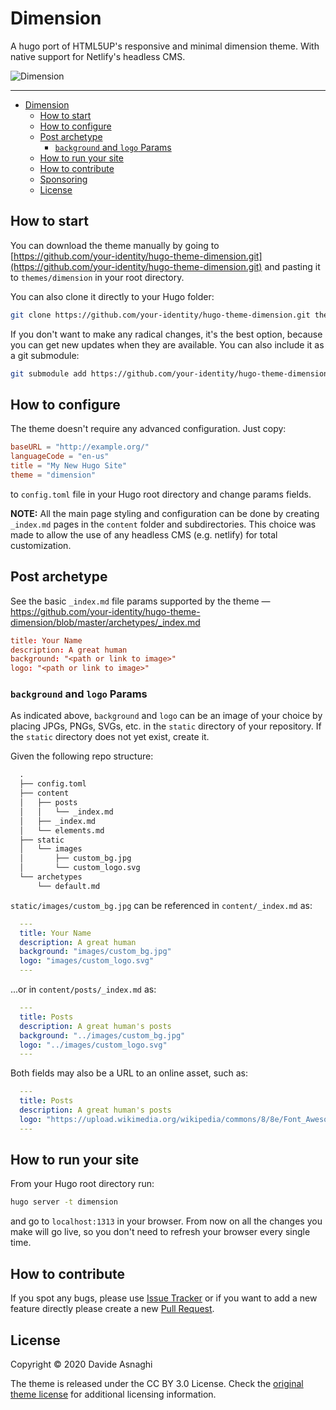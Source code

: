 # Dimension

A hugo port of HTML5UP's responsive and minimal dimension theme. With native support for Netlify's headless CMS.

![Dimension](https://github.com/your-identity/hugo-theme-dimension/blob/master/images/screenshot.png?raw=1)

---

- [Dimension](#dimension)
  - [How to start](#how-to-start)
  - [How to configure](#how-to-configure)
  - [Post archetype](#post-archetype)
    - [`background` and `logo` Params](#background-and-logo-params)
  - [How to run your site](#how-to-run-your-site)
  - [How to contribute](#how-to-contribute)
  - [Sponsoring](#sponsoring)
  - [License](#license)

## How to start

You can download the theme manually by going to [https://github.com/your-identity/hugo-theme-dimension.git](https://github.com/your-identity/hugo-theme-dimension.git) and pasting it to `themes/dimension` in your root directory.

You can also clone it directly to your Hugo folder:

```bash
git clone https://github.com/your-identity/hugo-theme-dimension.git themes/dimension
```

If you don't want to make any radical changes, it's the best option, because you can get new updates when they are available. You can also include it as a git submodule:

```bash
git submodule add https://github.com/your-identity/hugo-theme-dimension.git themes/dimension
```

## How to configure

The theme doesn't require any advanced configuration. Just copy:

```toml
baseURL = "http://example.org/"
languageCode = "en-us"
title = "My New Hugo Site"
theme = "dimension"
```

to `config.toml` file in your Hugo root directory and change params fields.

**NOTE:** All the main page styling and configuration can be done by creating `_index.md` pages in the `content` folder and subdirectories. This choice was made to allow the use of any headless CMS (e.g. netlify) for total customization.

## Post archetype

See the basic `_index.md` file params supported by the theme — <https://github.com/your-identity/hugo-theme-dimension/blob/master/archetypes/_index.md>

```toml
title: Your Name
description: A great human
background: "<path or link to image>"
logo: "<path or link to image>"
```

### `background` and `logo` Params

As indicated above, `background` and `logo` can be an image of your choice by placing JPGs, PNGs, SVGs, etc. in the `static` directory of your repository. If the `static` directory does not yet exist, create it.

Given the following repo structure:

```txt
  .
  ├── config.toml
  ├── content
  │   ├── posts
  │   │   └── _index.md
  │   ├── _index.md
  │   └── elements.md
  ├── static
  │   └── images
  │       ├── custom_bg.jpg
  │       └── custom_logo.svg
  └── archetypes
      └── default.md
```

`static/images/custom_bg.jpg` can be referenced in `content/_index.md` as:

```yaml
  ---
  title: Your Name
  description: A great human
  background: "images/custom_bg.jpg"
  logo: "images/custom_logo.svg"
  ---
```

...or in `content/posts/_index.md` as:

```yaml
  ---
  title: Posts
  description: A great human's posts
  background: "../images/custom_bg.jpg"
  logo: "../images/custom_logo.svg"
  ---
```

Both fields may also be a URL to an online asset, such as:

```yaml
  ---
  title: Posts
  description: A great human's posts
  logo: "https://upload.wikimedia.org/wikipedia/commons/8/8e/Font_Awesome_5_regular_gem.svg"
  ---
```

## How to run your site

From your Hugo root directory run:

```bash
hugo server -t dimension
```

and go to `localhost:1313` in your browser. From now on all the changes you make will go live, so you don't need to refresh your browser every single time.

## How to contribute

If you spot any bugs, please use [Issue Tracker](https://github.com/your-identity/hugo-theme-dimension/issues) or if you want to add a new feature directly please create a new [Pull Request](https://github.com/your-identity/hugo-theme-dimension/pulls).

## License

Copyright © 2020 Davide Asnaghi

The theme is released under the CC BY 3.0 License. Check the [original theme license](https://github.com/your-identity/hugo-theme-dimension/blob/master/LICENSE.md) for additional licensing information.
